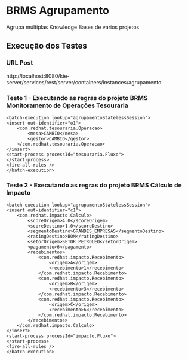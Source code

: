 # BRMS Agrupamento
Agrupa múltiplas Knowledge Bases de vários projetos

## Execução dos Testes

### URL Post
http://localhost:8080/kie-server/services/rest/server/containers/instances/agrupamento

### Teste 1 - Executando as regras do projeto BRMS Monitoramento de Operações Tesouraria
```
<batch-execution lookup="agrupamentoStatelessSession">
<insert out-identifier="o1">
	<com.redhat.tesouraria.Operacao>
		<mesa>CAMBIO</mesa>
		<gestor>CAMBIO</gestor>
	</com.redhat.tesouraria.Operacao>
</insert>
<start-process processId="tesouraria.Fluxo">
</start-process>
<fire-all-rules />
</batch-execution>
```

### Teste 2 - Executando as regras do projeto BRMS Cálculo de Impacto
```
<batch-execution lookup="agrupamentoStatelessSession">
<insert out-identifier="c1">
	<com.redhat.impacto.Calculo>
		<scoreOrigem>4.0</scoreOrigem>
		<scoreDestino>1.0</scoreDestino>
		<segmentoDestino>GRANDES_EMPRESAS</segmentoDestino>
		<ratingDestino>BOM</ratingDestino>
		<setorOrigem>SETOR_PETROLEO</setorOrigem>
		<pagamento>6</pagamento>
		<recebimentos>
			<com.redhat.impacto.Recebimento>
				<origem>A</origem>
				<recebimento>1</recebimento>
			</com.redhat.impacto.Recebimento>
			<com.redhat.impacto.Recebimento>
				<origem>B</origem>
				<recebimento>3</recebimento>
			</com.redhat.impacto.Recebimento>
			<com.redhat.impacto.Recebimento>
				<origem>C</origem>
				<recebimento>6</recebimento>
			</com.redhat.impacto.Recebimento>
		</recebimentos>		
	</com.redhat.impacto.Calculo>
</insert>
<start-process processId="impacto.Fluxo">
</start-process>
<fire-all-rules />
</batch-execution>
```



